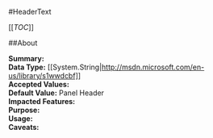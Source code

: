 #HeaderText

[[_TOC_]]

##About

**Summary:**   
**Data Type:** [[System.String|http://msdn.microsoft.com/en-us/library/s1wwdcbf]]  
**Accepted Values:**   
**Default Value:** Panel Header  
**Impacted Features:**   
**Purpose:**   
**Usage:**   
**Caveats:**   


